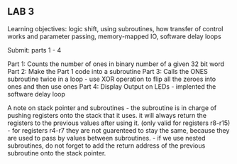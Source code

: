 ## LAB 3

Learning objectives: logic shift, using subroutines, how transfer of control works and parameter passing, memory-mapped IO, software delay loops

Submit: parts 1 - 4

Part 1: Counts the number of ones in binary number of a given 32 bit word
Part 2: Make the Part 1 code into a subroutine
Part 3: Calls the ONES subroutine twice in a loop
    - use XOR operation to flip all the zeroes into ones and then use ones
Part 4: Display Output on LEDs
    - implented the software delay loop

A note on stack pointer and subroutines
    - the subroutine is in charge of pushing registers onto the stack that it uses. it  will always return the registers to the previous values after using it. (only valid for registers r8-r15)
    - for registers r4-r7 they are not guarenteed to stay the same, because they are used to pass by values between subroutines.
    - if we use nested subroutines, do not forget to add the return address of the previous subroutine onto the stack pointer.
